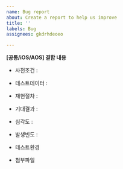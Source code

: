 ```yaml
---
name: Bug report
about: Create a report to help us improve
title: ''
labels: Bug
assignees: gkdrhdeoeo

---
```


**[공통/iOS/AOS] 결함 내용**

- 사전조건 :

- 테스트데이터 : 

- 재현절차 :

- 기대결과 :

- 심각도 : 

- 발생빈도 : 

- 테스트환경

- 첨부파일
